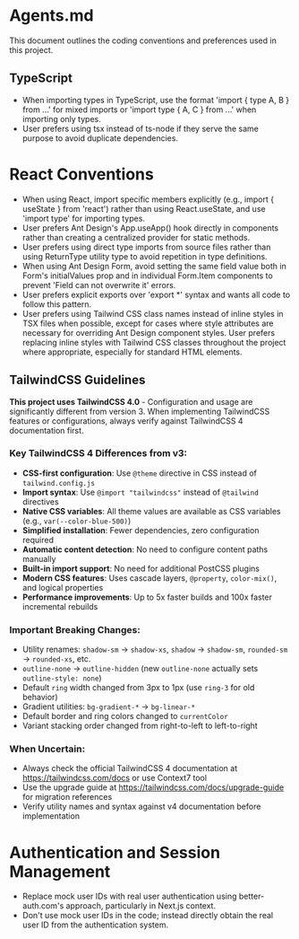 # Agents.md

This document outlines the coding conventions and preferences used in this project.

## TypeScript

- When importing types in TypeScript, use the format 'import { type A, B } from ...' for mixed imports or 'import type { A, C } from ...' when importing only types.
- User prefers using tsx instead of ts-node if they serve the same purpose to avoid duplicate dependencies.

# React Conventions

- When using React, import specific members explicitly (e.g., import { useState } from 'react') rather than using React.useState, and use 'import type' for importing types.
- User prefers Ant Design's App.useApp() hook directly in components rather than creating a centralized provider for static methods.
- User prefers using direct type imports from source files rather than using ReturnType<typeof> utility type to avoid repetition in type definitions.
- When using Ant Design Form, avoid setting the same field value both in Form's initialValues prop and in individual Form.Item components to prevent 'Field can not overwrite it' errors.
- User prefers explicit exports over 'export \*' syntax and wants all code to follow this pattern.
- User prefers using Tailwind CSS class names instead of inline styles in TSX files when possible, except for cases where style attributes are necessary for overriding Ant Design component styles. User prefers replacing inline styles with Tailwind CSS classes throughout the project where appropriate, especially for standard HTML elements.

## TailwindCSS Guidelines

**This project uses TailwindCSS 4.0** - Configuration and usage are significantly different from version 3. When implementing TailwindCSS features or configurations, always verify against TailwindCSS 4 documentation first.

### Key TailwindCSS 4 Differences from v3:

- **CSS-first configuration**: Use `@theme` directive in CSS instead of `tailwind.config.js`
- **Import syntax**: Use `@import "tailwindcss"` instead of `@tailwind` directives
- **Native CSS variables**: All theme values are available as CSS variables (e.g., `var(--color-blue-500)`)
- **Simplified installation**: Fewer dependencies, zero configuration required
- **Automatic content detection**: No need to configure content paths manually
- **Built-in import support**: No need for additional PostCSS plugins
- **Modern CSS features**: Uses cascade layers, `@property`, `color-mix()`, and logical properties
- **Performance improvements**: Up to 5x faster builds and 100x faster incremental rebuilds

### Important Breaking Changes:

- Utility renames: `shadow-sm` → `shadow-xs`, `shadow` → `shadow-sm`, `rounded-sm` → `rounded-xs`, etc.
- `outline-none` → `outline-hidden` (new `outline-none` actually sets `outline-style: none`)
- Default `ring` width changed from 3px to 1px (use `ring-3` for old behavior)
- Gradient utilities: `bg-gradient-*` → `bg-linear-*`
- Default border and ring colors changed to `currentColor`
- Variant stacking order changed from right-to-left to left-to-right

### When Uncertain:

- Always check the official TailwindCSS 4 documentation at https://tailwindcss.com/docs or use Context7 tool
- Use the upgrade guide at https://tailwindcss.com/docs/upgrade-guide for migration references
- Verify utility names and syntax against v4 documentation before implementation

# Authentication and Session Management

- Replace mock user IDs with real user authentication using better-auth.com's approach, particularly in Next.js context.
- Don't use mock user IDs in the code; instead directly obtain the real user ID from the authentication system.
